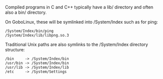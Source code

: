 Compiled programs in C and C++ typically have a lib/ directory and often also a bin/ directory.

On GoboLinux, these will be symlinked into /System/Index such as for ping:

    /System/Index/bin/ping  
    /System/Index/lib/libpng.so.3  

Traditional Unix paths are also symlinks to the /System/Index directory structure:

    /bin     -> /System/Index/bin  
    /usr/bin -> /System/Index/bin  
    /usr/lib -> /System/Index/lib  
    /etc     -> /System/Settings


